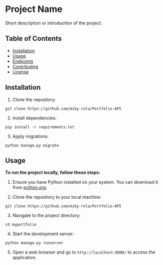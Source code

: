 # Project Name

Short description or introduction of the project.

## Table of Contents

- [Installation](#installation)
- [Usage](#usage)
- [Endpoints](#endpoints)
- [Contributing](#contributing)
- [License](#license)

## Installation

1. Clone the repository:

`git clone https://github.com/miky-rola/Portfolio-API`


2. Install dependencies:

`pip install -r requirements.txt`


3. Apply migrations:

`python manage.py migrate`


## Usage

**To run the project locally, follow these steps:**

1. Ensure you have Python installed on your system. You can download it from [python.org](https://www.python.org/).

2. Clone the repository to your local machine:

`git clone https://github.com/miky-rola/Portfolio-API`

3. Navigate to the project directory:

`cd myportfolio`


4. Start the development server:

`python manage.py runserver`


5. Open a web browser and go to `http://localhost:8000/` to access the application.




